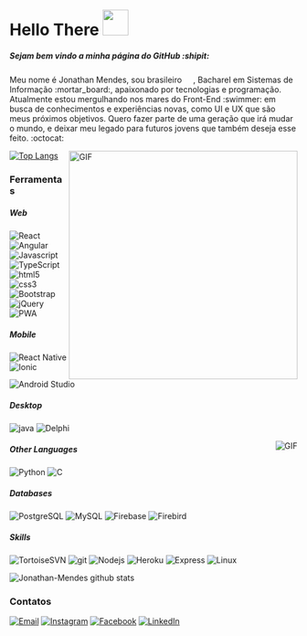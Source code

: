 <h1>Hello There <img src="https://media.giphy.com/media/LLxBwsLTLCrNsrKRgw/giphy.gif" width="45"></h1>

<h5>Sejam bem vindo a minha página do GitHub :shipit:</h5>

<p>Meu nome é Jonathan Mendes, sou brasileiro <img src="https://user-images.githubusercontent.com/47995046/91626906-6efbab80-e989-11ea-99ec-88424cd8b2db.png" width="16"/>, Bacharel em Sistemas de Informação :mortar_board:, apaixonado por tecnologias e programação. Atualmente estou mergulhando nos mares do Front-End :swimmer: em busca de conhecimentos e experiências novas, como UI e UX que são meus próximos objetivos. Quero fazer parte de uma geração que irá mudar o mundo, e deixar meu legado para futuros jovens que também deseja esse feito. :octocat:</p>

<img align="right" height="400" alt="GIF" src="https://media.giphy.com/media/Cmr1OMJ2FN0B2/giphy.gif" />

[![Top Langs](https://github-readme-stats.vercel.app/api/top-langs/?username=Jonathan-Mendes&layout=compact)](https://github.com/Jonathan-Mendes/github-readme-stats)

<h3>Ferramentas</h3>
<h5>Web</h5>
<p>
<img alt="React" src="https://img.shields.io/badge/-React-1a1a1a?style=flat-square&logo=react&logoColor=e36209" /> 
<img alt="Angular" src="https://img.shields.io/badge/-Angular-1a1a1a?style=flat-square&logo=angular&logoColor=e36209" /> 
<img alt="Javascript" src="https://img.shields.io/badge/-JavaScript-1a1a1a?style=flat-square&logo=javascript&logoColor=e36209" /> 
<img alt="TypeScript" src="https://img.shields.io/badge/-TypeScript-1a1a1a?style=flat-square&logo=typescript&logoColor=e36209" /> 
<img alt="html5" src="https://img.shields.io/badge/-HTML5-1a1a1a?style=flat-square&logo=html5&logoColor=e36209" /> 
<img alt="css3" src="https://img.shields.io/badge/-CSS3-1a1a1a?style=flat-square&logo=css3&logoColor=e36209" />
<img alt="Bootstrap" src="https://img.shields.io/badge/-Bootstrap-1a1a1a?style=flat-square&logo=bootstrap&logoColor=e36209" />
<img alt="jQuery" src="https://img.shields.io/badge/-jQuery-1a1a1a?style=flat-square&logo=jquery&logoColor=e36209" />
<img alt="PWA" src="https://img.shields.io/badge/-PWA-1a1a1a?style=flat-square&logo=pwa&logoColor=e36209" />
</p>
<h5>Mobile</h5>
<p>
<img alt="React Native" src="https://img.shields.io/badge/-ReactNative-1a1a1a?style=flat-square&logo=react&logoColor=e36209" /> 
<img alt="Ionic" src="https://img.shields.io/badge/-Ionic-1a1a1a?style=flat-square&logo=ionic&logoColor=e36209" /> 
<img alt="Android Studio" src="https://img.shields.io/badge/-Android-1a1a1a?style=flat-square&logo=android&logoColor=e36209" /> 
</p>
<h5>Desktop</h5>
<p>
<img alt="java" src="https://img.shields.io/badge/-Java-1a1a1a?style=flat-square&logo=java&logoColor=e36209" /> 
<img alt="Delphi" src="https://img.shields.io/badge/-Delphi-1a1a1a?style=flat-square&logo=delphi&logoColor=e36209" />
</p>

<img align="right" alt="GIF" src="https://media.giphy.com/media/Pt9LRhTsEGFPi/giphy.gif" />

<h5>Other Languages</h5>
<p>
<img alt="Python" src="https://img.shields.io/badge/-Python-1a1a1a?style=flat-square&logo=python&logoColor=e36209" />  
<img alt="C" src="https://img.shields.io/badge/-language-1a1a1a?style=flat-square&logo=c&logoColor=e36209" />
</p>
<h5>Databases</h5>
<p>
<img alt="PostgreSQL" src="https://img.shields.io/badge/-PostgreSQL-1a1a1a?style=flat-square&logo=postgresql&logoColor=e36209" /> 
<img alt="MySQL" src="https://img.shields.io/badge/-MySQL-1a1a1a?style=flat-square&logo=mysql&logoColor=e36209" /> 
<img alt="Firebase" src="https://img.shields.io/badge/-Firebase-1a1a1a?style=flat-square&logo=firebase&logoColor=e36209" />
<img alt="Firebird" src="https://img.shields.io/badge/-Firebird-1a1a1a?style=flat-square&logo=firebird&logoColor=e36209" />  
</p>
<h5>Skills</h5>
<p>
<img alt="TortoiseSVN" src="https://img.shields.io/badge/-TortoiseSVN-1a1a1a?style=flat-square&logo=tortoise&logoColor=e36209" />
<img alt="git" src="https://img.shields.io/badge/-Git-1a1a1a?style=flat-square&logo=git&logoColor=e36209" />
<img alt="Nodejs" src="https://img.shields.io/badge/-Nodejs-1a1a1a?style=flat-square&logo=Node.js&logoColor=e36209" />  
<img alt="Heroku" src="https://img.shields.io/badge/-Heroku-1a1a1a?style=flat-square&logo=heroku&logoColor=e36209" /> 
<img alt="Express" src="https://img.shields.io/badge/-Express-1a1a1a?style=flat-square&logo=express.js&logoColor=e36209" />
<img alt="Linux" src="https://img.shields.io/badge/-Linux-1a1a1a?style=flat-square&logo=linux.js&logoColor=e36209" /> 
</p>

![Jonathan-Mendes github stats](https://github-readme-stats.vercel.app/api?username=Jonathan-Mendes&bg_color=010101&show_icons=true&title_color=e36209&text_color=ffffff&theme=gruvbox)

<h3>Contatos</h3>
<p>
  <a href="mailto:jonathangmendes.jgm@gmail.com"><img alt="Email" src="https://img.shields.io/badge/email-%2312100E.svg?&style=for-the-badge&logo=gmail&logoColor=e36209" /></a>
  <a href="https://www.instagram.com/jonathan_mendes96/"><img alt="Instagram" src="https://img.shields.io/badge/Instagram-%2312100E.svg?&style=for-the-badge&logo=instagram&logoColor=e36209" /></a>
  <a href="https://www.facebook.com/jonathan.mendes.5492216"><img alt="Facebook" src="https://img.shields.io/badge/facebook-%2312100E.svg?&style=for-the-badge&logo=facebook&logoColor=e36209" /></a> 
  <a href="https://www.linkedin.com/in/jonathan-mendes-192406143/"><img alt="LinkedIn" src="https://img.shields.io/badge/linkedin-%2312100E.svg?&style=for-the-badge&logo=linkedin&logoColor=e36209" /></a>
</p>
